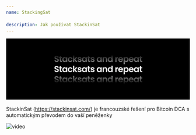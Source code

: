 ```yaml
---
name: StackingSat

description: Jak používat StackinSat
---
```


![cover](assets/cover.webp)

StackinSat (https://stackinsat.com/) je francouzské řešení pro Bitcoin DCA s automatickým převodem do vaší peněženky

![video](https://www.youtube.com/watch?v=mpT3kJDfRVw)